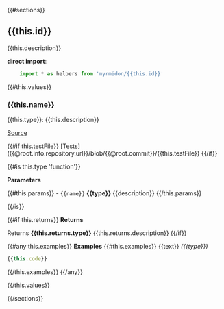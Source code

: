 {{#sections}}
## {{this.id}}

{{this.description}}

**direct import**:

```javascript
    import * as helpers from 'myrmidon/{{this.id}}'
```

{{#this.values}}
### {{this.name}}

{{this.type}}:
{{this.description}}

[Source]({{@root.info.repository.url}}/blob/{{@root.commit}}/{{this.file}}#L{{this.position}})

{{#if this.testFile}}
[Tests]({{@root.info.repository.url}}/blob/{{@root.commit}}/{{this.testFile}}
{{/if}}

{{#is this.type 'function'}}

**Parameters**

{{#this.params}}
    - `{{name}}` **{{type}}** {{description}}
{{/this.params}}

{{/is}}

{{#if this.returns}}
**Returns**

Returns **{{this.returns.type}}** {{this.returns.description}}
{{/if}}

{{#any this.examples}}
**Examples**
{{#this.examples}}
{{text}} *({{type}})*
```javascript
{{this.code}}
```
{{/this.examples}}
{{/any}}

{{/this.values}}

{{/sections}}


